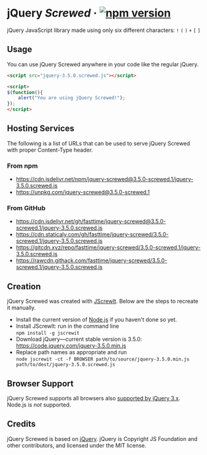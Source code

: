 # jQuery *Screwed* · [![npm version][npm badge]][npm url]

jQuery JavaScript library made using only six different characters: `!` `(` `)` `+` `[` `]`

## Usage

You can use jQuery Screwed anywhere in your code like the regular jQuery.

```html
<script src="jquery-3.5.0.screwed.js"></script>
```

```html
<script>
$(function(){
    alert("You are using jQuery Screwed!");
});
</script>
```

## Hosting Services

The following is a list of URLs that can be used to serve jQuery Screwed with proper Content-Type
header.

### From npm

* https://cdn.jsdelivr.net/npm/jquery-screwed@3.5.0-screwed.1/jquery-3.5.0.screwed.js
* https://unpkg.com/jquery-screwed@3.5.0-screwed.1

### From GitHub

* https://cdn.jsdelivr.net/gh/fasttime/jquery-screwed@3.5.0-screwed.1/jquery-3.5.0.screwed.js
* https://cdn.staticaly.com/gh/fasttime/jquery-screwed/3.5.0-screwed.1/jquery-3.5.0.screwed.js
* https://gitcdn.xyz/repo/fasttime/jquery-screwed/3.5.0-screwed.1/jquery-3.5.0.screwed.js
* https://rawcdn.githack.com/fasttime/jquery-screwed/3.5.0-screwed.1/jquery-3.5.0.screwed.js

## Creation

jQuery Screwed was created with [JScrewIt](https://github.com/fasttime/JScrewIt).
Below are the steps to recreate it manually.

* Install the current version of [Node.js](https://nodejs.org) if you haven't done so yet.
* Install JScrewIt: run in the command line<br>
  `npm install -g jscrewit`
* Download jQuery—current stable version is 3.5.0: https://code.jquery.com/jquery-3.5.0.min.js
* Replace path names as appropriate and run<br>
  `node jscrewit -ct -f BROWSER path/to/source/jquery-3.5.0.min.js
  path/to/dest/jquery-3.5.0.screwed.js`

## Browser Support

jQuery Screwed supports all browsers also
[supported by jQuery 3.x](https://jquery.com/browser-support/).
Node.js is *not* supported.

## Credits

jQuery Screwed is based on [jQuery](https://github.com/jquery/jquery).
jQuery is Copyright JS Foundation and other contributors, and licensed under the MIT license.

[npm badge]: https://badge.fury.io/js/jquery-screwed.svg
[npm url]: https://www.npmjs.com/package/jquery-screwed
